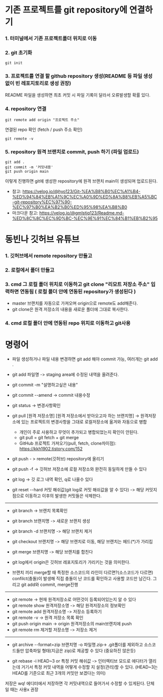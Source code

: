 기존 프로젝트를 git repository에 연결하기
======================================
### 1. 터미널에서 기존 프로젝트폴더 위치로 이동
### 2. git 초기화
```
git init
```
### 3. 프로젝트를 연결 할 github repository 생성(README 등 파일 생성 없이 빈 레포지토리로 생성 권장)

README 파일을 생성하면 최초 커밋 시 파일 기록이 달라서 오류발생할 확률 있다.

### 4. repository 연결
```
git remote add origin "프로젝트 주소"
```

연결된 repo 확인 (fetch / push 주소 확인)
```
git remote -v
```
### 5. repository 원격 브랜치로 commit, push 하기 (파일 업로드)
```
git add .
git commit -m '커밋내용'
git push origin main
```

이렇게 진행하면 git에 생성한 repository에 원격 브랜치 main이 생성되며 업로드된다.

* 참고: https://velog.io/@hyo123/Git-%EA%B8%B0%EC%A1%B4-%ED%94%84%EB%A1%9C%EC%A0%9D%ED%8A%B8%EB%A5%BC-git-repository%EC%97%90-%EC%97%B0%EA%B2%B0%ED%95%98%EA%B8%B0
* 마크다운 참고: https://velog.io/@gmlstjq123/Readme.md-%ED%8C%8C%EC%9D%BC-%EC%9E%91%EC%84%B1%EB%B2%95

동빈나 깃허브 유튜브
============================
### 1. 깃허브에서 remote repository 만들고
### 2. 로컬에서 폴더 만들고 
### 3. cmd 그 로컬 폴더 위치로 이동하고 git clone "리모트 저장소 주소" 입력하면 연동됨 ( 로컬 폴더 안에 연동된 repository가 생성된다 )
* master 브랜치를 자동으로 가져오며 origin으로 remote도 add해준다.
* git clone은 원격 저장소의 내용을 새로운 폴더에 그대로 복사한다.
### 4. cmd 로컬 폴더 안에 연동된 repo 위치로 이동하고 git사용
# 명령어
* 파일 생성하거나 파일 내용 변경하면 git add 해야 commit 가능,     여러개는 git add .
* git add 파일명 -> staging area에  수정된 내역을 올려준다.
* git commit -m  "설명하고싶은 내용"
* git commit --amend  ->  commit 내용수정
* git status ->  변경사항확인
* git pull [원격 저장소명] [원격 저장소에서 받아오고자 하는 브랜치명] -> 원격저장소에 있는 프로젝트의 변경사항을 그대로 로컬저장소에 옮겨와 자동으로 병합

  * 개인이 주로 사용하고 무엇이 추가되고 병합되었는지 확인이 안된다.
  * git pull = git fetch + git merge
  * GitHub 프로젝트 가져오기(pull, fetch, clone차이점): https://kkh1902.tistory.com/152 
* git push - > remote(깃허브) repository에 올리기
* git push -f -> 깃허브 저장소에 로컬 저장소와 완전히 동일하게 만들 수 있다
* git log  -> 깃 로그 내역 확인,   q로 나올수 있다
* git reset --hard 커밋 해쉬값(git log로 커밋 해쉬값을 알 수 있다) -> 해당 커밋지점으로 이동하고 이후의 발생한 커밋들은 삭제한다.
- - -

* git branch -> 브랜치 목록확인
* git branch 브랜치명 -> 새로운 브랜치 생성
* git branch -d 브랜치명 -> 해당 브랜치 제거
* git checkout 브랜치명 -> 해당 브랜치로 이동, 해당 브랜치는 헤드(*)가 가리킴
* git merge 브랜치명 -> 해당 브랜치를 합친다

* git log에서 origin은 깃허브 레포지토리가 가리키는 것을 의미한다.
* 브랜치 끼리 merge할 때 특정한 소스코드의 라인이 다르면?(소스코드가 다르면) confilct(충돌)이 발생해 직접 충돌이 난 코드를 확인하고 사용할 코드만 남긴다. 그리고 git add와 commit, merge진행
- - -
* git remote -> 현재 원격저장소로 어떤것이 등록되어있는지 알 수 있다
* git remote show 원격저장소명 -> 해당 원격저장소의 정보확인
* git remote add 원격저장소명 -> 저장소 등록하기
* git remote -v -> 원격 저장소 목록 확인
* git push origin main -> origin 원격저장소의 main브랜치에 push
* git remote rm 제거할 저장소명 -> 저장소 제거
- - -
* git archive --format=zip 브랜치명 -o 파일명.zip-> .git폴더를 제외하고 소스코드들만 압축파일 형태(지금은 zip)로 제공할 수 있다     (중요하진 않은듯)

* git rebase -i HEAD\~3 or 특정 커밋 해쉬값 -> 인터렉티브 모드로 에디터가 열리는데 거기서 특정 커밋 내역을 어떻게 수정할 지 설정(관리)할 수 있다. (HEAD~3는 HEAD를 기준으로 최근 3개의 커밋만 보겠다는 의미)

저장은 wq! 에디터에서 저장하면 각 커밋내역으로 들어가서 수정할 수 있게된다. 단체일 때는 사용x 권장
